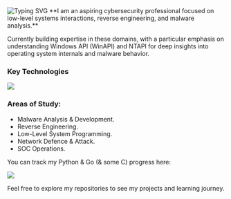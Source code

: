 <a align="left">
  <href = "https://git.io/typing-svg">
  <img src= "https://readme-typing-svg.demolab.com?font=Fira+Code&pause=150&color=00F747&width=980&lines=Hi+there+traveler!+_+_+_+_+_+_+_+_+I'm+Wing.C4D!;Feel+free+to+explore+my+repositories+to+see+my+projects+and+learning+journey.;And+as+always...;Have+a+good+one!;+x0de+0xad+0xbe+ef" alt="Typing SVG" >
</a>
**I am an aspiring cybersecurity professional focused on low-level systems interactions, reverse engineering, and malware analysis.**

Currently building expertise in these domains, with a particular emphasis on understanding Windows API (WinAPI) and NTAPI for deep insights into operating system internals and malware behavior.

### **Key Technologies**
<p align="left">
  <href = "https://skillicons.dev">
  <img src="https://skillicons.dev/icons?i=py,c,go,vscode,visualstudio,clion,pycharm,github,obsidian,windows,kali,ubuntu" >
</p>

### **Areas of Study:** 
* Malware Analysis & Development.
* Reverse Engineering.
* Low-Level System Programming.
* Network Defence & Attack.
* SOC Operations.

You can track my Python & Go (& some C) progress here:

<p align="left">
  <img src="https://api.boot.dev/v1/users/public/aa10fbeb-1570-45be-b3de-ab7c4f308eb5/thumbnail" >
</p>

Feel free to explore my repositories to see my projects and learning journey.


